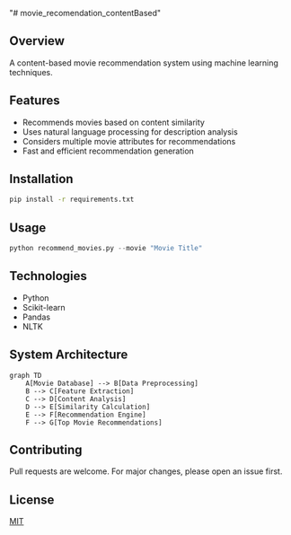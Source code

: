 "# movie_recomendation_contentBased" 
## Overview
A content-based movie recommendation system using machine learning techniques.

## Features
- Recommends movies based on content similarity
- Uses natural language processing for description analysis
- Considers multiple movie attributes for recommendations
- Fast and efficient recommendation generation

## Installation
```bash
pip install -r requirements.txt
```

## Usage
```python
python recommend_movies.py --movie "Movie Title"
```

## Technologies
- Python
- Scikit-learn
- Pandas
- NLTK
## System Architecture
```mermaid
graph TD
    A[Movie Database] --> B[Data Preprocessing]
    B --> C[Feature Extraction]
    C --> D[Content Analysis]
    D --> E[Similarity Calculation]
    E --> F[Recommendation Engine]
    F --> G[Top Movie Recommendations]
```
## Contributing
Pull requests are welcome. For major changes, please open an issue first.

## License
[MIT](https://choosealicense.com/licenses/mit/)